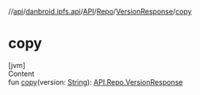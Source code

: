 //[api](../../../../index.md)/[danbroid.ipfs.api](../../../index.md)/[API](../../index.md)/[Repo](../index.md)/[VersionResponse](index.md)/[copy](copy.md)



# copy  
[jvm]  
Content  
fun [copy](copy.md)(version: [String](https://kotlinlang.org/api/latest/jvm/stdlib/kotlin/-string/index.html)): [API.Repo.VersionResponse](index.md)  



